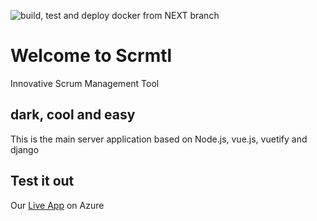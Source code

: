 ![build, test and deploy docker from NEXT branch](https://github.com/scrmtl/server/workflows/build,%20test%20and%20deploy%20from%20NEXT%20branch/badge.svg?branch=next)

# Welcome to Scrmtl

Innovative Scrum Management Tool

## dark, cool and easy

This is the main server application based on Node.js, vue.js, vuetify and django

## Test it out

Our [Live App](https://scrmtl.ddns.net/app) on Azure
